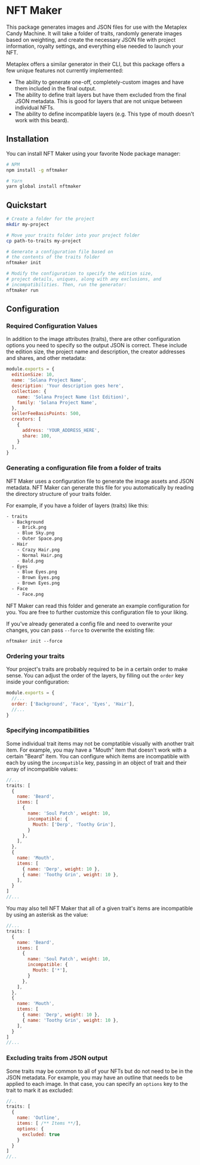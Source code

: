 # NFT Maker

This package generates images and JSON files for use with the
Metaplex Candy Machine. It will take a folder of traits,
randomly generate images based on weighting, and create the
necessary JSON file with project information, royalty settings,
and everything else needed to launch your NFT.

Metaplex offers a similar generator in their CLI, but this
package offers a few unique features not currently implemented:

- The ability to generate one-off, completely-custom images and
  have them included in the final output.
- The ability to define trait layers but have them excluded from
  the final JSON metadata. This is good for layers that are not
  unique between individual NFTs.
- The ability to define incompatible layers (e.g. This type of
  mouth doesn't work with this beard).

## Installation

You can install NFT Maker using your favorite Node package
manager:

```sh 
# NPM
npm install -g nftmaker

# Yarn
yarn global install nftmaker
```

## Quickstart

```sh
# Create a folder for the project
mkdir my-project

# Move your traits folder into your project folder
cp path-to-traits my-project

# Generate a configuration file based on 
# the contents of the traits folder
nftmaker init

# Modify the configuration to specify the edition size,
# project details, uniques, along with any exclusions, and 
# incompatibilities. Then, run the generator:
nftmaker run
```

## Configuration

### Required Configuration Values

In addition to the image attributes (traits), there are other
configuration options you need to specify so the output JSON is
correct. These include the edition size, the project name and
description, the creator addresses and shares, and other
metadata:

```js
module.exports = {
  editionSize: 10,
  name: 'Solana Project Name',
  description: 'Your description goes here',
  collection: {
    name: 'Solana Project Name (1st Edition)',
    family: 'Solana Project Name',
  },
  sellerFeeBasisPoints: 500,
  creators: [
    {
      address: 'YOUR_ADDRESS_HERE',
      share: 100,
    }
  ],
}
```

### Generating a configuration file from a folder of traits

NFT Maker uses a configuration file to generate the image assets
and JSON metadata. NFT Maker can generate this file for you
automatically by reading the directory structure of your traits
folder.

For example, if you have a folder of layers (traits) like this:

```sh
- traits
  - Background
    - Brick.png
    - Blue Sky.png
    - Outer Space.png
  - Hair
    - Crazy Hair.png
    - Normal Hair.png
    - Bald.png
  - Eyes
    - Blue Eyes.png
    - Brown Eyes.png
    - Brown Eyes.png
  - Face
    - Face.png
```

NFT Maker can read this folder and generate an example
configuration for you. You are free to further customize this
configuration file to your liking.

If you've already generated a config file and need to overwrite
your changes, you can pass `--force` to overwrite the existing
file:

`nftmaker init --force`

### Ordering your traits

Your project's traits are probably required to be in a certain
order to make sense. You can adjust the order of the layers, by
filling out the `order` key inside your configuration:

```js
module.exports = {
  //...
  order: ['Background', 'Face', 'Eyes', 'Hair'],
  //...
}
```

### Specifying incompatibilities

Some individual trait items may not be comptatible visually with
another trait item. For example, you may have a "Mouth"
item that doesn't work with a certain "Beard" item. You can
configure which items are incompatible with each by using
the `incompatible` key, passing in an object of trait and their
array of incompatible values:

```js
//...
traits: [
  {
    name: 'Beard',
    items: [
      {
        name: 'Soul Patch', weight: 10,
        incompatible: {
          Mouth: ['Derp', 'Toothy Grin'],
        }
      },
    ],
  },
  {
    name: 'Mouth',
    items: [
      { name: 'Derp', weight: 10 },
      { name: 'Toothy Grin', weight: 10 },
    ],
  }
]
//...
```

You may also tell NFT Maker that all of a given trait's items
are incompatible by using an asterisk as the value:

```js
//...
traits: [
  {
    name: 'Beard',
    items: [
      {
        name: 'Soul Patch', weight: 10,
        incompatible: {
          Mouth: ['*'],
        }
      },
    ],
  },
  {
    name: 'Mouth',
    items: [
      { name: 'Derp', weight: 10 },
      { name: 'Toothy Grin', weight: 10 },
    ],
  }
]
//...
```

### Excluding traits from JSON output

Some traits may be common to all of your NFTs but do not need to
be in the JSON metadata. For example, you may have an outline
that needs to be applied to each image. In that case, you can
specify an `options` key to the trait to mark it as excluded:

```js
//..
traits: [
  {
    name: 'Outline',
    items: [ /** Items **/],
    options: {
      excluded: true
    }
  }
]
//..
```